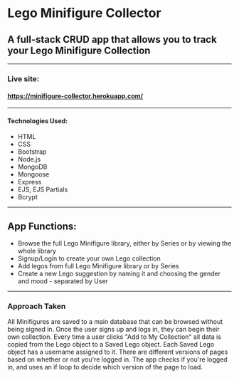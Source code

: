 # Lego Minifigure Collector
## A full-stack CRUD app that allows you to track your Lego Minifigure Collection
---
### **Live site:**
#### https://minifigure-collector.herokuapp.com/
---
#### **Technologies Used:**
- HTML
- CSS
- Bootstrap
- Node.js
- MongoDB
- Mongoose
- Express
- EJS, EJS Partials
- Bcrypt
---
## **App Functions:**

- Browse the full Lego Minifigure library, either by Series or by viewing the whole library
- Signup/Login to create your own Lego collection 
- Add legos from full Lego Minifigure library or by Series
- Create a new Lego suggestion by naming it and choosing the gender and mood - separated by User
---
### Approach Taken
All Minifigures are saved to a main database that can be browsed without being signed in.  Once the user signs up and logs in, they can begin their own collection.  Every time a user clicks "Add to My Collection" all data is copied from the Lego object to a Saved Lego object.  Each Saved Lego object has a username assigned to it.  There are different versions of pages based on whether or not you're logged in.  The app checks if you're logged in, and uses an if loop to decide which version of the page to load.
